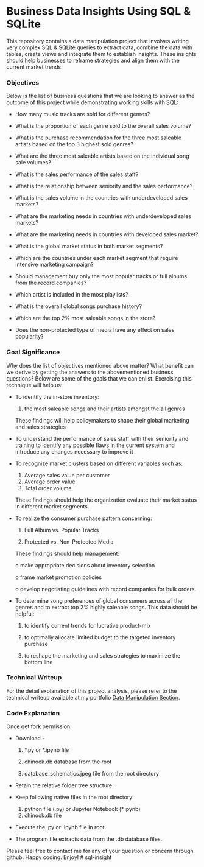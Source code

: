 # Business Data Insights Using SQL & SQLite	

This repository contains a data manipulation project that involves writing very complex SQL & SQLite queries to extract data, combine the data with tables, create views and integrate them to establish insights. These insights should help businesses to reframe strategies and align them with the current market trends. 

### Objectives

Below is the list of business questions that we are looking to answer as the outcome of this project while demonstrating working skills with SQL:

* How many music tracks are sold for different genres?

* What is the proportion of each genre sold to the overall sales volume?

* What is the purchase recommendation for the three most saleable artists based on the top 3 highest sold genres? 

* What are the three most saleable artists based on the individual song sale volumes?

* What is the sales performance of the sales staff?

* What is the relationship between seniority and the sales performance?

* What is the sales volume in the countries with underdeveloped sales markets?

* What are the marketing needs in countries with underdeveloped sales markets?

* What are the marketing needs in countries with developed sales market?

* What is the global market status in both market segments?

* Which are the countries under each market segment that require intensive marketing campaign?

* Should management buy only the most popular tracks or full albums from the record companies?

* Which artist is included in the most playlists?

* What is the overall global songs purchase history?

* Which are the top 2% most saleable songs in the store?

* Does the non-protected type of media have any effect on sales popularity?



### Goal Significance

Why does the list of objectives mentioned above matter? What benefit can we derive by getting the answers to the abovementioned business questions? Below are some of the goals that we can enlist. Exercising this technique will help us: 

* To identify the in-store inventory:
	1.	the most saleable songs and their artists amongst the all genres

	These findings will help policymakers to shape their global marketing and sales strategies

* To understand the performance of sales staff with their seniority and training to identify any possible flaws in the current system and introduce any changes necessary to improve it

* To recognize market clusters based on different variables such as:

	1.	Average sales value per customer
	2.	Average order value
	3.	Total order volume

	These findings should help the organization evaluate their market status in different market segments.

* To realize the consumer purchase pattern concerning:

	1.	Full Album vs. Popular Tracks

	2.	Protected vs. Non-Protected Media

	These findings should help management: 
	
	o	make appropriate decisions about inventory selection 	
	
	o	frame market promotion policies

	o	develop negotiating guidelines with record companies for bulk orders.

* To determine song preferences of global consumers across all the genres and to extract top 2% highly saleable songs. This data should be helpful:

	1.	to identify current trends for lucrative product-mix 

	2.	to optimally allocate limited budget to the targeted inventory purchase 

	3.	to reshape the marketing and sales strategies to maximize the bottom line


### Technical Writeup

For the detail explanation of this project analysis, please refer to the technical writeup available at my portfolio [Data Manipulation Section](https://portfolio.mshah.info/sql-insights/). 

### Code Explanation

Once get fork permission:

* Download - 
	
	1. *.py or *.ipynb file

	2. chinook.db database from the root
	
	3. database_schematics.jpeg file from the root directory
	
* Retain the relative folder tree structure. 

* Keep following native files in the root directory: 
	
	1. python file (.py) or Jupyter Notebook (*.ipynb) 
	2. chinook.db file

* Execute the .py or .ipynb file in root. 

* The program file extracts data from the .db database files. 

Please feel free to contact me for any of your question or concern through github. Happy coding. Enjoy! # sql-insight
